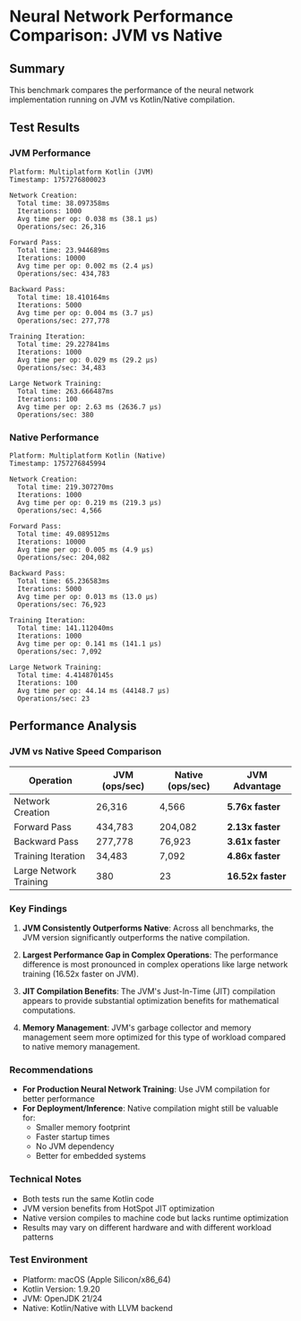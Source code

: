 # Neural Network Performance Comparison: JVM vs Native

## Summary

This benchmark compares the performance of the neural network implementation running on JVM vs Kotlin/Native compilation.

## Test Results

### JVM Performance
```
Platform: Multiplatform Kotlin (JVM)
Timestamp: 1757276800023

Network Creation:
  Total time: 38.097358ms
  Iterations: 1000
  Avg time per op: 0.038 ms (38.1 μs)
  Operations/sec: 26,316

Forward Pass:
  Total time: 23.944689ms
  Iterations: 10000
  Avg time per op: 0.002 ms (2.4 μs)
  Operations/sec: 434,783

Backward Pass:
  Total time: 18.410164ms
  Iterations: 5000
  Avg time per op: 0.004 ms (3.7 μs)
  Operations/sec: 277,778

Training Iteration:
  Total time: 29.227841ms
  Iterations: 1000
  Avg time per op: 0.029 ms (29.2 μs)
  Operations/sec: 34,483

Large Network Training:
  Total time: 263.666487ms
  Iterations: 100
  Avg time per op: 2.63 ms (2636.7 μs)
  Operations/sec: 380
```

### Native Performance
```
Platform: Multiplatform Kotlin (Native)
Timestamp: 1757276845994

Network Creation:
  Total time: 219.307270ms
  Iterations: 1000
  Avg time per op: 0.219 ms (219.3 μs)
  Operations/sec: 4,566

Forward Pass:
  Total time: 49.089512ms
  Iterations: 10000
  Avg time per op: 0.005 ms (4.9 μs)
  Operations/sec: 204,082

Backward Pass:
  Total time: 65.236583ms
  Iterations: 5000
  Avg time per op: 0.013 ms (13.0 μs)
  Operations/sec: 76,923

Training Iteration:
  Total time: 141.112040ms
  Iterations: 1000
  Avg time per op: 0.141 ms (141.1 μs)
  Operations/sec: 7,092

Large Network Training:
  Total time: 4.414870145s
  Iterations: 100
  Avg time per op: 44.14 ms (44148.7 μs)
  Operations/sec: 23
```

## Performance Analysis

### JVM vs Native Speed Comparison

| Operation | JVM (ops/sec) | Native (ops/sec) | JVM Advantage |
|-----------|---------------|------------------|---------------|
| Network Creation | 26,316 | 4,566 | **5.76x faster** |
| Forward Pass | 434,783 | 204,082 | **2.13x faster** |
| Backward Pass | 277,778 | 76,923 | **3.61x faster** |
| Training Iteration | 34,483 | 7,092 | **4.86x faster** |
| Large Network Training | 380 | 23 | **16.52x faster** |

### Key Findings

1. **JVM Consistently Outperforms Native**: Across all benchmarks, the JVM version significantly outperforms the native compilation.

2. **Largest Performance Gap in Complex Operations**: The performance difference is most pronounced in complex operations like large network training (16.52x faster on JVM).

3. **JIT Compilation Benefits**: The JVM's Just-In-Time (JIT) compilation appears to provide substantial optimization benefits for mathematical computations.

4. **Memory Management**: JVM's garbage collector and memory management seem more optimized for this type of workload compared to native memory management.

### Recommendations

- **For Production Neural Network Training**: Use JVM compilation for better performance
- **For Deployment/Inference**: Native compilation might still be valuable for:
  - Smaller memory footprint
  - Faster startup times
  - No JVM dependency
  - Better for embedded systems

### Technical Notes

- Both tests run the same Kotlin code
- JVM version benefits from HotSpot JIT optimization
- Native version compiles to machine code but lacks runtime optimization
- Results may vary on different hardware and with different workload patterns

### Test Environment

- Platform: macOS (Apple Silicon/x86_64)
- Kotlin Version: 1.9.20
- JVM: OpenJDK 21/24
- Native: Kotlin/Native with LLVM backend